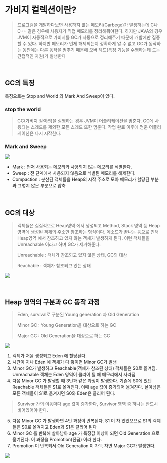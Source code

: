 # 가비지 컬렉션이란?


> 프로그램을 개발하다보면 사용하지 않는 메모리(Garbege)가 발생하는데 C나 C++ 같은 경우에 사용자가 직접 메모리를 정리해줘야한다.
하지만 JAVA의 경우 JVM이 자동적으로 가비지를 GC가 자동으로 정리해주기 때문에 개발에만 집중 할 수 있다. 하지만 메모리가 언제 해제되는지 정확하게 알 수 없고 GC가 동작하는 동안에는 다른 동작을 멈추기 때문에 오버 헤드(특정 기능을 수행하는데 드는 간접적인 자원)가 발생한다

<br>


## GC의 특징 
   특징으로는 Stop and World 와 Mark And Sweep이 있다.
### stop the world
> GC(가비지 컬렉션)을 실행하는 경우 JVM이 어플리케이션을 멈춘다. GC에 사용되는 스레드를 제외한 모든 스레드 또한 멈춘다. 작업 완료 이후에 멈춘 어플리케이션은 다시 시작한다.

### Mark and Sweep
![](https://img1.daumcdn.net/thumb/R1280x0/?scode=mtistory2&fname=https%3A%2F%2Fblog.kakaocdn.net%2Fdn%2FbGghBW%2FbtrvvDgIHRO%2FHxoX3w9skgah3xFVhfEgD0%2Fimg.png)

+ Mark : 먼저 사용되는 메모리와 사용되지 않는 메모리를 식별한다.
+ Sweep : 전 단계에서 사용되지 않음으로 식별된 메모리를 해제한다.
+ Compaction : 분산된 객체들을 Heap의 시작 주소로 모아 메모리가 할당된 부분과 그렇지 않은 부분으로 압축

<br> 



## GC의 대상
> 객체들은 실질적으로 Heap영역 에서 생성되고 Method, Stack 영역 등 Heap 영역에 생성된 객체의 주소만 참조하는 형식이다. 메소드가 끝나는 등으로 인해 Heap영역 에서 참조하고 있지 않는 객체가 발생하게 된다. 이런 객체들을 Unreachable 이라고 하며 GC가 제거해준다. 
> 
> Unreachable : 객체가 참조되고 있지 않은 상태, GC의 대상
> 
>Reachable : 객체가 참조되고 있는 상태

![](https://img1.daumcdn.net/thumb/R1280x0/?scode=mtistory2&fname=https%3A%2F%2Fblog.kakaocdn.net%2Fdn%2FbW5c5r%2FbtrvAb4nrdH%2FlYHuQZya8ECvEndRkQchjk%2Fimg.png)

<br> 

## Heap 영역의 구분과 GC 동작 과정
 >Eden, survival로 구분된 Young generation 과 Old Generation
 > 
 > Minor GC : Young Generation을 대상으로 하는 GC
 >
 > Major GC : Old Generation을 대상으로 하는 GC
> 

![](https://img1.daumcdn.net/thumb/R1280x0/?scode=mtistory2&fname=https%3A%2F%2Fblog.kakaocdn.net%2Fdn%2Fbti1oP%2FbtrvtcdoBC9%2FupBBOdB4mJF6tfyhL8GPbK%2Fimg.png)

1. 객체가 처음 생성되고 Eden 에 할당된다.
2. 시간이 지나 Eden 에 객체가 다 쌓이면 Minor GC가 발생
3. Minor GC가 발생하고 Reachable(객체가 참조된 상태) 객체들은 S0로 옮겨짐. Unreachable 객체는 Eden 영역이 클리어 될 때 메모리에서 사라짐
4. 다음 Minor GC 가 발생할 때 3번과 같은 과정이 발생한다. 기존에 S0에 있던 Reachable 객체들은 S1로 옮겨진다. 이때 age 값이 증가되어 옮겨진다. 살아남은 모든 객체들이 S1로 옮겨지면 S0와 Eden은 클리어 된다.
 > Survivor 간의 이동마다 age 값이 증가한다, Survivor 영역 중 하나는 반드시 비어있어야 한다.
5. 다음 Minor GC 가 발생하면 4번 과정이 반복된다. S1 이 차 있었으므로 S1의 객체들은 S0로 옮겨지고 Eden과 S1은 클리어 된다
6. Minor GC 를 반복해 살아남아 age 가 특정값 이상이 되면 Old Generation 으로 옮겨진다. 이 과정을 Promotion(진급) 이라 한다.
7. Promotion 이 반복되서 Old Generation 이 가득 차면 Major GC가 발생한다.

![](https://mirinae312.github.io/img/jvm_gc/JVMObjectLifecycle.png)







